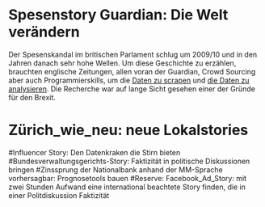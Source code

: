 # Spesenstory Guardian: Die Welt verändern

Der Spesenskandal im britischen Parlament schlug um 2009/10 und in den Jahren danach sehr hohe Wellen. Um diese Geschichte zu erzählen, brauchten englische Zeitungen, allen voran der Guardian, Crowd Sourcing aber auch Programmierskills, um die [Daten zu scrapen](https://www.theguardian.com/news/datablog/2010/jun/25/mps-expenses-spreadsheet) und [die Daten zu analysieren](https://www.theguardian.com/news/datablog+politics/mps-expenses). Die Recherche war auf lange Sicht gesehen einer der Gründe für den Brexit.

# Zürich_wie_neu: neue Lokalstories

#Influencer Story: Den Datenkraken die Stirn bieten
#Bundesverwaltungsgerichts-Story: Faktizität in politische Diskussionen bringen
#Zinssprung der Nationalbank anhand der MM-Sprache vorhersagbar: Prognosetools bauen
#Reserve: Facebook_Ad_Story: mit zwei Stunden Aufwand eine international beachtete Story finden, die in einer Politdiskussion Faktizität
